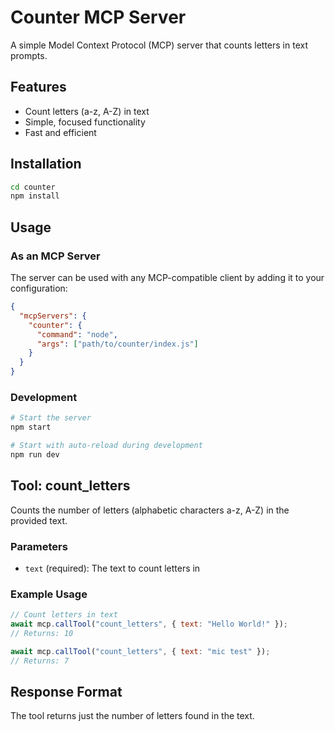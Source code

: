 # Counter MCP Server

A simple Model Context Protocol (MCP) server that counts letters in text prompts.

## Features

- Count letters (a-z, A-Z) in text
- Simple, focused functionality
- Fast and efficient

## Installation

```bash
cd counter
npm install
```

## Usage

### As an MCP Server

The server can be used with any MCP-compatible client by adding it to your configuration:

```json
{
  "mcpServers": {
    "counter": {
      "command": "node",
      "args": ["path/to/counter/index.js"]
    }
  }
}
```

### Development

```bash
# Start the server
npm start

# Start with auto-reload during development
npm run dev
```

## Tool: count_letters

Counts the number of letters (alphabetic characters a-z, A-Z) in the provided text.

### Parameters

- `text` (required): The text to count letters in

### Example Usage

```javascript
// Count letters in text
await mcp.callTool("count_letters", { text: "Hello World!" });
// Returns: 10

await mcp.callTool("count_letters", { text: "mic test" });
// Returns: 7
```

## Response Format

The tool returns just the number of letters found in the text. 